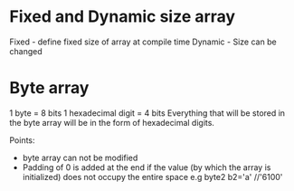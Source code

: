 # Fixed and Dynamic size array

Fixed - define fixed size of array at compile time
Dynamic - Size can be changed

# Byte array

1 byte = 8 bits
1 hexadecimal digit = 4 bits
Everything that will be stored in the byte array will be in the form of hexadecimal digits.

Points:

- byte array can not be modified
- Padding of 0 is added at the end if the value (by which the array is initialized) does not occupy the entire space e.g byte2 b2='a' //'6100'
